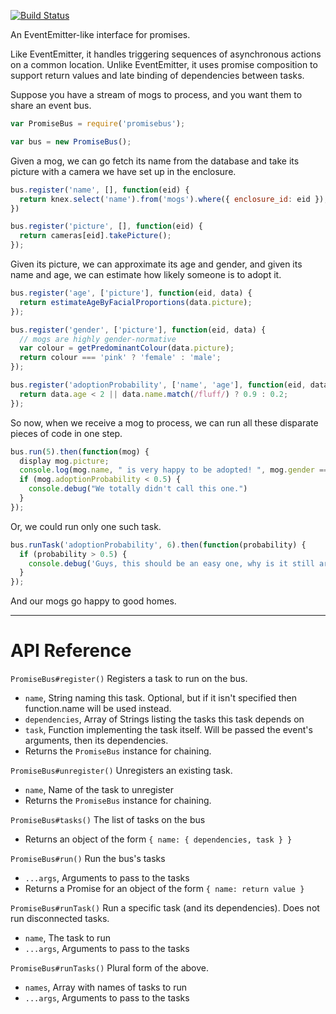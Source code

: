 [![Build Status](https://secure.travis-ci.org/SohumB/promisebus.png)](http://travis-ci.org/SohumB/promisebus)

An EventEmitter-like interface for promises.

Like EventEmitter, it handles triggering sequences of asynchronous
actions on a common location. Unlike EventEmitter, it uses promise composition
to support return values and late binding of dependencies between tasks.

Suppose you have a stream of mogs to process, and you want them to
share an event bus.

```javascript
var PromiseBus = require('promisebus');

var bus = new PromiseBus();
```

Given a mog, we can go fetch its name from the database and take its
picture with a camera we have set up in the enclosure.

```javascript
bus.register('name', [], function(eid) {
  return knex.select('name').from('mogs').where({ enclosure_id: eid });
})

bus.register('picture', [], function(eid) {
  return cameras[eid].takePicture();
});
```

Given its picture, we can approximate its age and gender, and given
its name and age, we can estimate how likely someone is to
adopt it.

```javascript
bus.register('age', ['picture'], function(eid, data) {
  return estimateAgeByFacialProportions(data.picture);
});

bus.register('gender', ['picture'], function(eid, data) {
  // mogs are highly gender-normative
  var colour = getPredominantColour(data.picture);
  return colour === 'pink' ? 'female' : 'male';
});

bus.register('adoptionProbability', ['name', 'age'], function(eid, data) {
  return data.age < 2 || data.name.match(/fluff/) ? 0.9 : 0.2;
});
```

So now, when we receive a mog to process, we can run all these
disparate pieces of code in one step.

```javascript
bus.run(5).then(function(mog) {
  display mog.picture;
  console.log(mog.name, " is very happy to be adopted! ", mog.gender === 'female' ? "She" : "He", " hopes to see you soon!");
  if (mog.adoptionProbability < 0.5) {
    console.debug("We totally didn't call this one.")
  }
});
```

Or, we could run only one such task.

```javascript
bus.runTask('adoptionProbability', 6).then(function(probability) {
  if (probability > 0.5) {
    console.debug('Guys, this should be an easy one, why is it still around?')
  }
});
```

And our mogs go happy to good homes.

---

# API Reference

`PromiseBus#register()` Registers a task to run on the bus.
- `name`, String naming this task. Optional, but if it isn't specified then function.name will be used instead.
- `dependencies`, Array of Strings listing the tasks this task depends on
- `task`, Function implementing the task itself. Will be passed the event's arguments, then its dependencies.
- Returns the `PromiseBus` instance for chaining.

`PromiseBus#unregister()` Unregisters an existing task.
- `name`, Name of the task to unregister
- Returns the `PromiseBus` instance for chaining.

`PromiseBus#tasks()` The list of tasks on the bus
- Returns an object of the form `{ name: { dependencies, task } }`

`PromiseBus#run()` Run the bus's tasks
- `...args`, Arguments to pass to the tasks
- Returns a Promise for an object of the form `{ name: return value }`

`PromiseBus#runTask()` Run a specific task (and its dependencies). Does not run disconnected tasks.
- `name`, The task to run
- `...args`, Arguments to pass to the tasks

`PromiseBus#runTasks()` Plural form of the above.
- `names`, Array with names of tasks to run
- `...args`, Arguments to pass to the tasks
